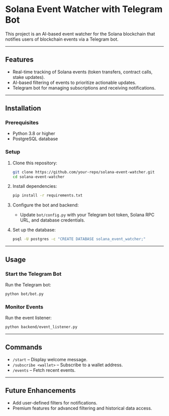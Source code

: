 # Solana Event Watcher with Telegram Bot

This project is an AI-based event watcher for the Solana blockchain that notifies users of blockchain events via a Telegram bot.

---

## Features
- Real-time tracking of Solana events (token transfers, contract calls, stake updates).
- AI-based filtering of events to prioritize actionable updates.
- Telegram bot for managing subscriptions and receiving notifications.

---

## Installation

### Prerequisites
- Python 3.8 or higher
- PostgreSQL database

### Setup
1. Clone this repository:
   ```bash
   git clone https://github.com/your-repo/solana-event-watcher.git
   cd solana-event-watcher
   ```

2. Install dependencies:
   ```bash
   pip install -r requirements.txt
   ```

3. Configure the bot and backend:
   - Update `bot/config.py` with your Telegram bot token, Solana RPC URL, and database credentials.

4. Set up the database:
   ```bash
   psql -U postgres -c "CREATE DATABASE solana_event_watcher;"
   ```

---

## Usage

### Start the Telegram Bot
Run the Telegram bot:
```bash
python bot/bot.py
```

### Monitor Events
Run the event listener:
```bash
python backend/event_listener.py
```

---

## Commands
- `/start` – Display welcome message.
- `/subscribe <wallet>` – Subscribe to a wallet address.
- `/events` – Fetch recent events.

---

## Future Enhancements
- Add user-defined filters for notifications.
- Premium features for advanced filtering and historical data access.
